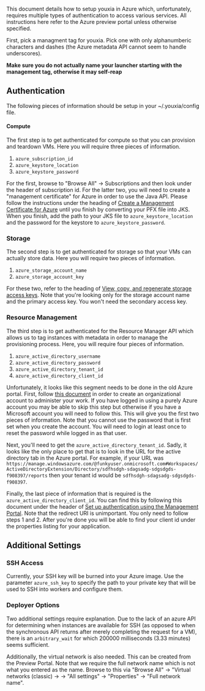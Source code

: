 This document details how to setup youxia in Azure which, unfortunately, requires multiple types of authentication to access various services. All instructions here refer to the Azure preview portal unless otherwise specified. 

First, pick a managment tag for youxia. Pick one with only alphanumberic characters and dashes (the Azure metadata API cannot seem to handle underscores). 

**Make sure you do not actually name your launcher starting with the management tag, otherwise it may self-reap**

## Authentication

The following pieces of information should be setup in your ~/.youxia/config file. 

#### Compute

The first step is to get authenticated for compute so that you can provision and teardown VMs. Here you will require three pieces of information. 

1. ```azure_subscription_id```
2. ```azure_keystore_location```
3. ```azure_keystore_password```

For the first, browse to "Browse All" -> Subscriptions and then look under the header of subscription id. 
For the latter two, you will need to create a "management certificate" for Azure in order to use the Java API. Please follow the instructions under the heading of [Create a Management Certificate for Azure](https://azure.microsoft.com/en-us/documentation/articles/java-create-azure-website-using-java-sdk/) until you finish by converting your PFX file into JKS. When you finish, add the path to your JKS file to ```azure_keystore_location``` and the password for the keystore to ```azure_keystore_password```. 

### Storage

The second step is to get authenticated for storage so that your VMs can actually store data. Here you will require two pieces of information. 

1. ```azure_storage_account_name```
2. ```azure_storage_account_key```

For these two, refer to the heading of [View, copy, and regenerate storage access keys](https://azure.microsoft.com/en-us/documentation/articles/storage-create-storage-account/#view-copy-and-regenerate-storage-access-keys). Note that you're looking only for the storage account name and the primary access key. You won't need the secondary access key. 

### Resource Management

The third step is to get authenticated for the Resource Manager API which allows us to tag instances with metadata in order to manage the provisioning process. Here, you will require four pieces of information. 

1. ```azure_active_directory_username```
2. ```azure_active_directory_password```
3. ```azure_active_directory_tenant_id```
4. ```azure_active_directory_client_id```
 
Unfortunately, it looks like this segment needs to be done in the old Azure portal. First, follow [this document](http://blog.baslijten.com/create-an-organizational-account-to-administrate-azure-when-having-a-microsoft-account/) in order to create an organizational account to administer your work. If you have logged in using a purely Azure account you may be able to skip this step but otherwise if you have a Microsoft account you will need to follow this. This will give you the first two pieces of information. Note that you cannot use the password that is first set when you create the account. You will need to login at least once to reset the password while logged in as that user. 

Next, you'll need to get the ```azure_active_directory_tenant_id```. Sadly, it looks like the only place to get that is to look in the URL for the active directory tab in the Azure portal. For example, if your URL was ```https://manage.windowsazure.com/@funkyuser.onmicrosoft.com#Workspaces/ActiveDirectoryExtension/Directory/sdfhsdgh-sdagsadg-sdgsdgds-f908397/reports``` then your tenant id would be ```sdfhsdgh-sdagsadg-sdgsdgds-f908397```.

Finally, the last piece of information that is required is the ```azure_active_directory_client_id```. You can find this by following this document under the header of [Set up authentication using the Management Portal](https://msdn.microsoft.com/en-us/library/azure/dn790557.aspx#bk_portal). Note that the redirect URI is unimportant. You only need to follow steps 1 and 2. After you're done you will be able to find your client id under the properties listing for your application. 


## Additional Settings

### SSH Access

Currently, your SSH key will be burned into your Azure image. Use the parameter ```azure_ssh_key``` to specify the path to your private key that will be used to SSH into workers and configure them. 

### Deployer Options

Two additional settings require explanation. Due to the lack of an azure API for determining when instances are available for SSH (as opposed to when the synchronous API returns after merely completing the request for a VM), there is an ```arbitrary_wait``` for which 200000 milliseconds (3.33 minutes) seems sufficient. 

Additionally, the virtual network is also needed. This can be created from the Preview Portal. Note that we require the full network name which is not what you entered as the name. Browse to this via "Browse All" -> "Virtual networks (classic) -> <your network> -> "All settings" -> "Properties" -> "Full network name". 
